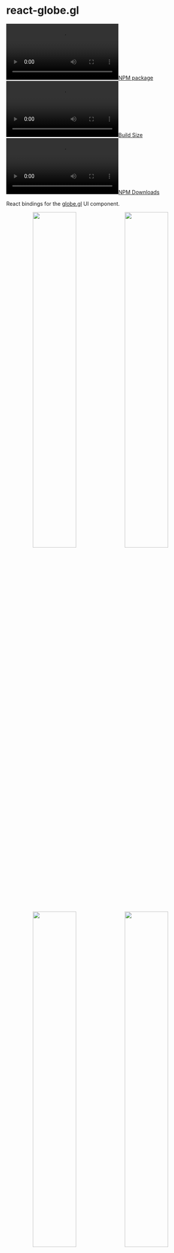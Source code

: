 react-globe.gl
==============

[![NPM package][npm-img]][npm-url]
[![Build Size][build-size-img]][build-size-url]
[![NPM Downloads][npm-downloads-img]][npm-downloads-url]

React bindings for the [globe.gl](https://github.com/vasturiano/globe.gl) UI component.

<p align="center">
   <a href="//vasturiano.github.io/react-globe.gl/example/world-population/"><img width="48%" src="https://vasturiano.github.io/react-globe.gl/example/world-population/preview.png"></a>
   <a href="//vasturiano.github.io/react-globe.gl/example/airline-routes/us-international-outbound.html"><img width="48%" src="https://vasturiano.github.io/react-globe.gl/example/airline-routes/preview.png"></a>
   <a href="//vasturiano.github.io/react-globe.gl/example/countries-population/"><img width="48%" src="https://vasturiano.github.io/react-globe.gl/example/countries-population/preview.png"></a>
   <a href="//vasturiano.github.io/react-globe.gl/example/submarine-cables/"><img width="48%" src="https://vasturiano.github.io/react-globe.gl/example/submarine-cables/preview.png"></a>
   <a href="//vasturiano.github.io/react-globe.gl/example/hexed-polygons/"><img width="48%" src="https://vasturiano.github.io/react-globe.gl/example/hexed-polygons/preview.png"></a>
   <a href="//vasturiano.github.io/react-globe.gl/example/world-cities/"><img width="48%" src="https://vasturiano.github.io/react-globe.gl/example/world-cities/preview.png"></a>
   <a href="//vasturiano.github.io/react-globe.gl/example/population-heatmap/"><img width="48%" src="https://vasturiano.github.io/react-globe.gl/example/population-heatmap/preview.png"></a>
   <a href="//vasturiano.github.io/react-globe.gl/example/clouds/"><img width="48%" src="https://vasturiano.github.io/react-globe.gl/example/clouds/preview.png"></a>
   <a href="//vasturiano.github.io/react-globe.gl/example/satellites/"><img width="48%" src="https://vasturiano.github.io/react-globe.gl/example/satellites/preview.png"></a>
   <a href="//vasturiano.github.io/react-globe.gl/example/moon-landing-sites/"><img width="48%" src="https://vasturiano.github.io/react-globe.gl/example/moon-landing-sites/preview.png"></a>
</p>

A React component to represent data visualization layers on a 3-dimensional globe in a spherical projection, using [ThreeJS](https://github.com/mrdoob/three.js/)/WebGL for 3D rendering.

#### Check out the examples:
* [Basic](https://vasturiano.github.io/react-globe.gl/example/basic/) ([source](https://github.com/vasturiano/react-globe.gl/blob/master/example/basic/index.html))
* [Arc Links](https://vasturiano.github.io/react-globe.gl/example/random-arcs/) ([source](https://github.com/vasturiano/react-globe.gl/blob/master/example/random-arcs/index.html))
* [Highlight links](https://vasturiano.github.io/react-globe.gl/example/airline-routes/highlight-links.html) ([source](https://github.com/vasturiano/react-globe.gl/blob/master/example/airline-routes/highlight-links.html))
* [Choropleth](https://vasturiano.github.io/react-globe.gl/example/choropleth-countries/) ([source](https://github.com/vasturiano/react-globe.gl/blob/master/example/choropleth-countries/index.html))
* [Elevated Polygons](https://vasturiano.github.io/react-globe.gl/example/countries-population/) ([source](https://github.com/vasturiano/react-globe.gl/blob/master/example/countries-population/index.html))
* [Hollow Globe](https://vasturiano.github.io/react-globe.gl/example/hollow-globe/) ([source](https://github.com/vasturiano/react-globe.gl/blob/master/example/hollow-globe/index.html))
* [Path Lines](https://vasturiano.github.io/react-globe.gl/example/random-paths/) ([source](https://github.com/vasturiano/react-globe.gl/blob/master/example/random-paths/index.html))
* [Heatmap](https://vasturiano.github.io/react-globe.gl/example/heatmap/) ([source](https://github.com/vasturiano/react-globe.gl/blob/master/example/heatmap/index.html))
* [Map Labels](https://vasturiano.github.io/react-globe.gl/example/world-cities/) ([source](https://github.com/vasturiano/react-globe.gl/blob/master/example/world-cities/index.html))
* [HTML Markers](https://vasturiano.github.io/react-globe.gl/example/html-markers/) ([source](https://github.com/vasturiano/react-globe.gl/blob/master/example/html-markers/index.html))
* [Hexed Country Polygons](https://vasturiano.github.io/react-globe.gl/example/hexed-polygons/) ([source](https://github.com/vasturiano/react-globe.gl/blob/master/example/hexed-polygons/index.html))
* [Tiles](https://vasturiano.github.io/react-globe.gl/example/tiles/) ([source](https://github.com/vasturiano/react-globe.gl/blob/master/example/tiles/index.html))
* [Ripple Rings](https://vasturiano.github.io/react-globe.gl/example/random-rings/) ([source](https://github.com/vasturiano/react-globe.gl/blob/master/example/random-rings/index.html))
* [Emit Arcs on Click](https://vasturiano.github.io/react-globe.gl/example/emit-arcs-on-click/) ([source](https://github.com/vasturiano/react-globe.gl/blob/master/example/emit-arcs-on-click/index.html))
* [Clouds](https://vasturiano.github.io/react-globe.gl/example/clouds/) ([source](https://github.com/vasturiano/react-globe.gl/blob/master/example/clouds/index.html))
* [Solar Terminator](https://vasturiano.github.io/react-globe.gl/example/solar-terminator/) ([source](https://github.com/vasturiano/react-globe.gl/blob/master/example/solar-terminator/index.html))
* [Custom Globe Styling](https://vasturiano.github.io/react-globe.gl/example/custom-globe-styling/) ([source](https://github.com/vasturiano/react-globe.gl/blob/master/example/custom-globe-styling/index.html))
* [Custom Layer](https://vasturiano.github.io/react-globe.gl/example/custom-layer/) ([source](https://github.com/vasturiano/react-globe.gl/blob/master/example/custom-layer/index.html))
* [World Population](https://vasturiano.github.io/react-globe.gl/example/world-population/) ([source](https://github.com/vasturiano/react-globe.gl/blob/master/example/world-population/index.html))
* [Population Heatmap](https://vasturiano.github.io/react-globe.gl/example/population-heatmap/) ([source](https://github.com/vasturiano/react-globe.gl/blob/master/example/population-heatmap/index.html))
* [Recent Earthquakes](https://vasturiano.github.io/react-globe.gl/example/earthquakes/) ([source](https://github.com/vasturiano/react-globe.gl/blob/master/example/earthquakes/index.html))
* [World Volcanoes](https://vasturiano.github.io/react-globe.gl/example/volcanoes/) ([source](https://github.com/vasturiano/react-globe.gl/blob/master/example/volcanoes/index.html))
* [Volcanoes Heatmap](https://vasturiano.github.io/react-globe.gl/example/volcanoes-heatmap/) ([source](https://github.com/vasturiano/react-globe.gl/blob/master/example/volcanoes-heatmap/index.html))
* [US outbound international airline routes](https://vasturiano.github.io/react-globe.gl/example/airline-routes/us-international-outbound.html) ([source](https://github.com/vasturiano/react-globe.gl/blob/master/example/airline-routes/us-international-outbound.html))
* [Earth Shield](https://vasturiano.github.io/react-globe.gl/example/earth-shield/) ([source](https://github.com/vasturiano/react-globe.gl/blob/master/example/earth-shield/index.html))
* [Satellites](https://vasturiano.github.io/react-globe.gl/example/satellites/index.html) ([source](https://github.com/vasturiano/react-globe.gl/blob/master/example/satellites/index.html))
* [Submarine Cables](https://vasturiano.github.io/react-globe.gl/example/submarine-cables/index.html) ([source](https://github.com/vasturiano/react-globe.gl/blob/master/example/submarine-cables/index.html))
* [Moon Landing Sites](https://vasturiano.github.io/react-globe.gl/example/moon-landing-sites/index.html) ([source](https://github.com/vasturiano/react-globe.gl/blob/master/example/moon-landing-sites/index.html))

## Quick start

```js
import Globe from 'react-globe.gl';
```

or using a *script* tag

```html
<script src="//unpkg.com/react-globe.gl"></script>
```

then

```jsx
ReactDOM.render(
  <Globe
    pointsData={myData}
  />, 
  myDOMElement
);
```

## API reference

* [Container Layout](#container-layout)
* [Globe Layer](#globe-layer)
* [Points Layer](#points-layer)
* [Arcs Layer](#arcs-layer)
* [Polygons Layer](#polygons-layer)
* [Paths Layer](#paths-layer)
* [Heatmaps Layer](#heatmaps-layer)
* [Hex Bin Layer](#hex-bin-layer)
* [Hexed Polygons Layer](#hexed-polygons-layer)
* [Tiles Layer](#tiles-layer)
* [Rings Layer](#rings-layer)
* [Labels Layer](#labels-layer)
* [HTML Elements Layer](#html-elements-layer)
* [3D Objects Layer](#3d-objects-layer)
* [Custom Layer](#custom-layer)
* [Render Control](#render-control)
* [Utility](#utility)

### Container Layout

| Prop | Type | Default | Description |
| --- | :--: | :--: | --- |
| <b>width</b> | <i>number</i> | *&lt;window width&gt;* | Canvas width. |
| <b>height</b> | <i>number</i> | *&lt;window height&gt;* | Canvas height. |
| <b>backgroundColor</b> | <i>string</i> | `#000011` | Background color. |
| <b>backgroundImageUrl</b> | <i>string</i> | *-* | URL of the image to be used as background to the globe. If no image is provided, the background color is shown instead. |
| <b>waitForGlobeReady</b> | <i>bool</i> | `true` | Whether to wait until the globe wrapping or background image has been fully loaded before rendering the globe or any of the data layers. |
| <b>animateIn</b> | <i>bool</i> | `true` | Whether to animate the globe initialization, by scaling and rotating the globe into its inital position. This prop only has an effect on component mount. |

### Globe Layer

| Prop | Type | Default | Description |
| --- | :--: | :--: | --- |
| <b>globeImageUrl</b> | <i>string</i>| *-* | URL of the image used in the material that wraps the globe. If no image is provided, the globe is represented as a black sphere. |
| <b>bumpImageUrl</b> | <i>string</i>| *-* | URL of the image used to create a [bump map](https://threejs.org/docs/#api/en/materials/MeshStandardMaterial.bumpMap) in the material, to represent the globe's terrain. |
| <b>showGlobe</b> | <i>bool</i> | `true` | Whether to show the globe surface itself. |
| <b>showGraticules</b> | <i>bool</i> | `false` | Whether to show a graticule grid demarking latitude and longitude lines at every 10 degrees. |
| <b>showAtmosphere</b> | <i>bool</i> | `true` | Whether to show a bright halo surrounding the globe, representing the atmosphere. |
| <b>atmosphereColor</b> | <i>string</i> | `lightskyblue` | The color of the atmosphere. |
| <b>atmosphereAltitude</b> | <i>string</i> | 0.15 | The max altitude of the atmosphere, in terms of globe radius units. |
| <b>globeMaterial</b> | <i>Material</i> | [MeshPhongMaterial](https://threejs.org/docs/#api/en/materials/MeshPhongMaterial) | ThreeJS material used to wrap the globe. Can be used for more advanced styling of the globe, like in [this example](https://github.com/vasturiano/react-globe.gl/blob/master/example/custom-globe-styling/index.html). |
| <b>onGlobeReady</b> | <i>func</i> | *-* | Callback function to invoke immediately after the globe has been initialized and visible on the scene. |
| <b>onGlobeClick</b> | <i>func</i> | *-* | Callback function for (left-button) clicks on the globe. The clicked globe coordinates and the event object are included as arguments: `onGlobeClick({ lat, lng }, event)`. |
| <b>onGlobeRightClick</b> | <i>func</i> | *-* | Callback function for right-clicks on the globe. The clicked globe coordinates and the event object are included as arguments: `onGlobeRightClick({ lat, lng }, event)`. |

### Points Layer

<p align="center">
   <a href="//vasturiano.github.io/react-globe.gl/example/basic/"><img width="70%" src="https://vasturiano.github.io/react-globe.gl/example/basic/preview.png"></a>
</p>

| Prop | Type | Default | Description |
| --- | :--: | :--: | --- |
| <b>pointsData</b> | <i>array</i> | `[]` | List of points to represent in the points map layer. Each point is displayed as a cylindrical 3D object rising perpendicularly from the surface of the globe. |
| <b>pointLabel</b> | <i>string</i> or <i>func</i> | `name` | Point object accessor function or attribute for label (shown as tooltip). Supports plain text or HTML content. |
| <b>pointLat</b> | <i>number</i>, <i>string</i> or <i>func</i> | `lat` | Point object accessor function, attribute or a numeric constant for the cylinder's center latitude coordinate. |
| <b>pointLng</b> | <i>number</i>, <i>string</i> or <i>func</i> | `lng` | Point object accessor function, attribute or a numeric constant for the cylinder's center longitude coordinate. |
| <b>pointColor</b> | <i>string</i> or <i>func</i> | `() => '#ffffaa'` | Point object accessor function or attribute for the cylinder color. |
| <b>pointAltitude</b> | <i>number</i>, <i>string</i> or <i>func</i> | 0.1 | Point object accessor function, attribute or a numeric constant for the cylinder's altitude in terms of globe radius units (`0` = 0 altitude (flat circle), `1` = globe radius). |
| <b>pointRadius</b> | <i>number</i>, <i>string</i> or <i>func</i> | 0.25 | Point object accessor function, attribute or a numeric constant for the cylinder's radius, in angular degrees. |
| <b>pointResolution</b> | <i>number</i> | 12 | Radial geometric resolution of each cylinder, expressed in how many slice segments to divide the circumference. Higher values yield smoother cylinders. |
| <b>pointsMerge</b> | <i>bool</i> | `false` | Whether to merge all the point meshes into a single ThreeJS object, for improved rendering performance. Visually both options are equivalent, setting this option only affects the internal organization of the ThreeJS objects. |
| <b>pointsTransitionDuration</b> | <i>number</i> | 1000 | Duration (ms) of the transition to animate point changes involving geometry modifications. A value of `0` will move the objects immediately to their final position. New objects are animated by scaling them from the ground up. Only works if `pointsMerge` is disabled. |
| <b>onPointClick</b> | <i>func</i>| *-* | Callback function for point (left-button) clicks. The point object, the event object and the clicked coordinates are included as arguments: `onPointClick(point, event, { lat, lng, altitude })`. Only works if `pointsMerge` is disabled. |
| <b>onPointRightClick</b> | <i>func</i>| *-* | Callback function for point right-clicks. The point object, the event object and the clicked coordinates are included as arguments: `onPointRightClick(point, event, { lat, lng, altitude })`. Only works if `pointsMerge` is disabled. |
| <b>onPointHover</b> | <i>func</i>| *-* | Callback function for point mouse over events. The point object (or `null` if there's no point under the mouse line of sight) is included as the first argument, and the previous point object (or `null`) as second argument: `onPointHover(point, prevPoint)`. Only works if `pointsMerge` is disabled. |

### Arcs Layer

<p align="center">
   <a href="//vasturiano.github.io/react-globe.gl/example/random-arcs/"><img width="70%" src="https://vasturiano.github.io/react-globe.gl/example/random-arcs/preview.png"></a>
</p>

| Prop | Type | Default | Description |
| --- | :--: | :--: | --- |
| <b>arcsData</b> | <i>array</i> | `[]` | List of links to represent in the arcs map layer. Each link is displayed as an arc line that rises from the surface of the globe, connecting the start and end coordinates. |
| <b>arcLabel</b> | <i>string</i> or <i>func</i> | `name` | Arc object accessor function or attribute for label (shown as tooltip). Supports plain text or HTML content. |
| <b>arcStartLat</b> | <i>number</i>, <i>string</i> or <i>func</i> | `startLat` | Arc object accessor function, attribute or a numeric constant for the line's start latitude coordinate. |
| <b>arcStartLng</b> | <i>number</i>, <i>string</i> or <i>func</i> | `startLng` | Arc object accessor function, attribute or a numeric constant for the line's start longitude coordinate. |
| <b>arcEndLat</b> | <i>number</i>, <i>string</i> or <i>func</i> | `endLat` | Arc object accessor function, attribute or a numeric constant for the line's end latitude coordinate. |
| <b>arcEndLng</b> | <i>number</i>, <i>string</i> or <i>func</i> | `endLng` | Arc object accessor function, attribute or a numeric constant for the line's end longitude coordinate. |
| <b>arcColor</b> | <i>string</i>, <i>[string, ...]</i> or <i>func</i> | `() => '#ffffaa'` | Arc object accessor function or attribute for the line's color. Also supports color gradients by passing an array of colors, or a color interpolator function. |
| <b>arcAltitude</b> | <i>number</i>, <i>string</i> or <i>func</i>| `null` |Arc object accessor function, attribute or a numeric constant for the arc's maximum altitude (ocurring at the half-way distance between the two points) in terms of globe radius units (`0` = 0 altitude (ground line), `1` = globe radius). If a value of `null` or `undefined` is used, the altitude is automatically set proportionally to the distance between the two points, according to the scale set in `arcAltitudeAutoScale`. |
| <b>arcAltitudeAutoScale</b> | <i>number</i>, <i>string</i> or <i>func</i> | 0.5 | Arc object accessor function, attribute or a numeric constant for the scale of the arc's automatic altitude, in terms of units of the great-arc distance between the two points. A value of `1` indicates the arc should be as high as its length on the ground. Only applicable if `arcAltitude` is not set. |
| <b>arcStroke</b> | <i>number</i>, <i>string</i> or <i>func</i>| `null` | Arc object accessor function, attribute or a numeric constant for the line's diameter, in angular degrees. A value of `null` or `undefined` will render a [ThreeJS Line](https://threejs.org/docs/#api/objects/Line) whose width is constant (`1px`) regardless of the camera distance. Otherwise, a [TubeGeometry](https://threejs.org/docs/#api/en/geometries/TubeGeometry) is used. |
| <b>arcCurveResolution</b> | <i>number</i> | 64 | Arc's curve resolution, expressed in how many straight line segments to divide the curve by. Higher values yield smoother curves. |
| <b>arcCircularResolution</b> | <i>number</i> | 6 | Radial geometric resolution of each line, expressed in how many slice segments to divide the tube's circumference. Only applicable when using Tube geometries (defined `arcStroke`). |
| <b>arcDashLength</b> | <i>number</i>, <i>string</i> or <i>func</i> | 1 | Arc object accessor function, attribute or a numeric constant for the length of the dashed segments in the arc, in terms of relative length of the whole line (`1` = full line length). |
| <b>arcDashGap</b> | <i>number</i>, <i>string</i> or <i>func</i> | 0 | Arc object accessor function, attribute or a numeric constant for the length of the gap between dash segments, in terms of relative line length. |
| <b>arcDashInitialGap</b> | <i>number</i>, <i>string</i> or <i>func</i> | 0 | Arc object accessor function, attribute or a numeric constant for the length of the initial gap before the first dash segment, in terms of relative line length. |
| <b>arcDashAnimateTime</b> | <i>number</i>, <i>string</i> or <i>func</i> | 0 | Arc object accessor function, attribute or a numeric constant for the time duration (in `ms`) to animate the motion of dash positions from the start to the end point for a full line length. A value of `0` disables the animation. |
| <b>arcsTransitionDuration</b> | <i>number</i> | 1000 | Duration (ms) of the transition to animate arc changes involving geometry modifications. A value of `0` will move the arcs immediately to their final position. New arcs are animated by rising them from the ground up. |
| <b>onArcClick</b> | <i>func</i>| *-* | Callback function for arc (left-button) clicks. The arc object, the event object and the clicked coordinates are included as arguments: `onArcClick(arc, event, { lat, lng, altitude })`. |
| <b>onArcRightClick</b> | <i>func</i>| *-* | Callback function for arc right-clicks. The arc object, the event object and the clicked coordinates are included as arguments: `onArcRightClick(arc, event, { lat, lng, altitude })`. |
| <b>onArcHover</b> | <i>func</i>| *-* | Callback function for arc mouse over events. The arc object (or `null` if there's no arc under the mouse line of sight) is included as the first argument, and the previous arc object (or `null`) as second argument: `onArcHover(arc, prevArc)`. |

### Polygons Layer

<p align="center">
   <a href="//vasturiano.github.io/react-globe.gl/example/choropleth-countries/"><img width="70%" src="https://vasturiano.github.io/react-globe.gl/example/choropleth-countries/preview.png"></a>
</p>

| Prop | Type | Default | Description |
| --- | :--: | :--: | --- |
| <b>polygonsData</b> | <i>array</i> | `[]` | List of polygon shapes to represent in the polygons map layer. Each polygon is displayed as a shaped cone that extrudes from the surface of the globe. |
| <b>polygonLabel</b> | <i>string</i> or <i>func</i> | `name` | Polygon object accessor function or attribute for label (shown as tooltip). Supports plain text or HTML content. |
| <b>polygonGeoJsonGeometry</b> | <i>string</i> or <i>func</i> | `geometry` | Polygon object accessor function or attribute for the GeoJson geometry specification of the polygon's shape. The returned value should have a minimum of two fields: `type` and `coordinates`. Only GeoJson geometries of type `Polygon` or `MultiPolygon` are supported, other types will be skipped. |
| <b>polygonCapColor</b> | <i>string</i> or <i>func</i> | `() => '#ffffaa'` | Polygon object accessor function or attribute for the color of the top surface. |
| <b>polygonCapMaterial</b> | <i>Material</i>, <i>string</i> or <i>func</i> | *-* | Polygon object accessor function, attribute or material object for the [ThreeJS material](https://threejs.org/docs/#api/en/materials/Material) to use in the top surface. This prop takes precedence over `polygonCapColor`, which will be ignored if both are defined. |
| <b>polygonSideColor</b> | <i>string</i> or <i>func</i> | `() => '#ffffaa'` | Polygon object accessor function or attribute for the color of the cone sides. |
| <b>polygonSideMaterial</b> | <i>Material</i>, <i>string</i> or <i>func</i> | *-* | Polygon object accessor function, attribute or material object for the [ThreeJS material](https://threejs.org/docs/#api/en/materials/Material) to use in the cone sides. This prop takes precedence over `polygonSideColor`, which will be ignored if both are defined. |
| <b>polygonStrokeColor</b> | <i>string</i> or <i>func</i> | *-* | Polygon object accessor function or attribute for the color to stroke the polygon perimeter. A falsy value will disable the stroking. |
| <b>polygonAltitude</b> | <i>number</i>, <i>string</i> or <i>func</i> | 0.01 | Polygon object accessor function, attribute or a numeric constant for the polygon cone's altitude in terms of globe radius units (`0` = 0 altitude (flat polygon), `1` = globe radius). |
| <b>polygonCapCurvatureResolution</b> | <i>number</i>, <i>string</i> or <i>func</i> | 5 | Polygon object accessor function, attribute or a numeric constant for the resolution (in angular degrees) of the cap surface curvature. The finer the resolution, the more the polygon is fragmented into smaller faces to approximate the spheric surface, at the cost of performance. |
| <b>polygonsTransitionDuration</b> | <i>number</i> | 1000 | Duration (ms) of the transition to animate polygon altitude changes. A value of `0` will size the cone immediately to their final altitude. New polygons are animated by rising them from the ground up. |
| <b>onPolygonClick</b> | <i>func</i> | *-* | Callback function for polygon (left-button) clicks. The polygon object, the event object and the clicked coordinates are included as arguments: `onPolygonClick(polygon, event, { lat, lng, altitude })`. |
| <b>onPolygonRightClick</b> | <i>func</i> | *-* | Callback function for polygon right-clicks. The polygon object, the event object and the clicked coordinates are included as arguments: `onPolygonRightClick(polygon, event, { lat, lng, altitude })`. |
| <b>onPolygonHover</b> | <i>func</i> | *-* | Callback function for polygon mouse over events. The polygon object (or `null` if there's no polygon under the mouse line of sight) is included as the first argument, and the previous polygon object (or `null`) as second argument: `onPolygonHover(polygon, prevPolygon)`. |

### Paths Layer

<p align="center">
   <a href="//vasturiano.github.io/react-globe.gl/example/random-paths/"><img width="70%" src="https://vasturiano.github.io/react-globe.gl/example/random-paths/preview.png"></a>
</p>

| Prop | Type | Default | Description |
| --- | :--: | :--: | --- |
| <b>pathsData</b> | <i>array</i> | `[]` | List of lines to represent in the paths map layer. Each path is displayed as a line that connects all the coordinate pairs in the path array. |
| <b>pathLabel</b> | <i>string</i> or <i>func</i> | `name` | Path object accessor function or attribute for label (shown as tooltip). Supports plain text or HTML content. |
| <b>pathPoints</b> | <i>array</i>, <i>string</i> or <i>func</i> | `pnts => pnts` | Path object accessor function, attribute or an array for the set of points that define the path line. By default, each path point is assumed to be a 2-position array (`[<lat>, <lon>]`). This default behavior can be modified using the `pathPointLat` and `pathPointLng` methods. |
| <b>pathPointLat</b> | <i>number</i>, <i>string</i> or <i>func</i> | `arr => arr[0]` | Path point object accessor function, attribute or a numeric constant for the latitude coordinate. |
| <b>pathPointLng</b> | <i>number</i>, <i>string</i> or <i>func</i> | `arr => arr[1]` | Path point object accessor function, attribute or a numeric constant for the longitude coordinate. |
| <b>pathPointAlt</b> | <i>number</i>, <i>string</i> or <i>func</i> | 0.001 | Path point object accessor function, attribute or a numeric constant for the point altitude, in terms of globe radius units (`0` = 0 altitude (ground), `1` = globe radius). |
| <b>pathResolution</b> | <i>number</i> | 2 | The path's angular resolution, in lat/lng degrees. If the ground distance (excluding altitude) between two adjacent path points is larger than this value, the line segment will be interpolated in order to approximate the curvature of the sphere surface. Lower values yield more perfectly curved lines, at the cost of performance. |
| <b>pathColor</b> | <i>string</i>, <i>[string, ...]</i> or <i>func</i> | `() => '#ffffaa'` | Path object accessor function or attribute for the line's color. Also supports color gradients by passing an array of colors, or a color interpolator function. Transparent colors are not supported in Fat Lines with set width. |
| <b>pathStroke</b> | <i>number</i>, <i>string</i> or <i>func</i> | `null` | Path object accessor function, attribute or a numeric constant for the line's diameter, in angular degrees. A value of `null` or `undefined` will render a [ThreeJS Line](https://threejs.org/docs/#api/objects/Line) whose width is constant (`1px`) regardless of the camera distance. Otherwise, a [FatLine](https://github.com/vasturiano/three-fatline) is used. |
| <b>pathDashLength</b> | <i>number</i>, <i>string</i> or <i>func</i> | 1 | Path object accessor function, attribute or a numeric constant for the length of the dashed segments in the path line, in terms of relative length of the whole line (`1` = full line length). |
| <b>pathDashGap</b> | <i>number</i>, <i>string</i> or <i>func</i> | 0 | Path object accessor function, attribute or a numeric constant for the length of the gap between dash segments, in terms of relative line length. |
| <b>pathDashInitialGap</b> | <i>number</i>, <i>string</i> or <i>func</i> | 0 | Path object accessor function, attribute or a numeric constant for the length of the initial gap before the first dash segment, in terms of relative line length. |
| <b>pathDashAnimateTime</b> | <i>number</i>, <i>string</i> or <i>func</i> | 0 | Path object accessor function, attribute or a numeric constant for the time duration (in `ms`) to animate the motion of dash positions from the start to the end point for a full line length. A value of `0` disables the animation. |
| <b>pathTransitionDuration</b> | <i>number</i> | 1000 | Duration (ms) of the transition to animate path changes. A value of `0` will move the paths immediately to their final position. New paths are animated from start to end. |
| <b>onPathClick</b> | <i>func</i> | *-* | Callback function for path (left-button) clicks. The path object, the event object and the clicked coordinates are included as arguments: `onPathClick(path, event, { lat, lng, altitude })`. |
| <b>onPathRightClick</b> | <i>func</i> | *-* | Callback function for path right-clicks. The path object, the event object and the clicked coordinates are included as arguments: `onPathRightClick(path, event, { lat, lng, altitude })`. |
| <b>onPathHover</b> | <i>func</i> | *-* | Callback function for path mouse over events. The path object (or `null` if there's no path under the mouse line of sight) is included as the first argument, and the previous path object (or `null`) as second argument: `onPathHover(path, prevPath)`. |

### Heatmaps Layer

<p align="center">
   <a href="//vasturiano.github.io/react-globe.gl/example/heatmap/"><img width="70%" src="https://vasturiano.github.io/react-globe.gl/example/heatmap/preview.png"></a>
</p>

| Prop | Type | Default | Description |
| --- | :--: | :--: | --- |
| <b>heatmapsData</b> | <i>array</i> | `[]` | List of heatmap datasets to represent in the heatmaps map layer. Each set of points is represented as an individual global heatmap with varying color and/or altitude, according to the point density. It uses a [Gaussian KDE](https://en.wikipedia.org/wiki/Kernel_density_estimation) to perform the density estimation, based on the great-arc distance between points. |
| <b>heatmapPoints</b> | <i>array</i>, <i>string</i> or <i>func</i> | `pnts => pnts` | Heatmap object accessor function, attribute or an array for the set of points that define the heatmap. By default, each point is assumed to be a 2-position array (`[<lat>, <lon>]`). This default behavior can be modified using the `heatmapPointLat` and `heatmapPointLng` methods. |
| <b>heatmapPointLat</b> | <i>number</i>, <i>string</i> or <i>func</i> | `arr => arr[0]` | Heatmap point object accessor function, attribute or a numeric constant for the latitude coordinate. |
| <b>heatmapPointLng</b> | <i>number</i>, <i>string</i> or <i>func</i> | `arr => arr[1]` | Heatmap point object accessor function, attribute or a numeric constant for the longitude coordinate. |
| <b>heatmapPointWeight</b> | <i>number</i>, <i>string</i> or <i>func</i> | 1 | Heatmap point object accessor function, attribute or a numeric constant for the weight of the point. The weight of a point determines its influence on the density of the surrounding area. |
| <b>heatmapBandwidth</b> | <i>number</i>, <i>string</i> or <i>func</i> | 4 | Heatmap object accessor function, attribute or a numeric constant for the heatmap bandwidth, in angular degrees. The bandwidth is an internal parameter of the [Gaussian kernel function](https://en.wikipedia.org/wiki/Gaussian_function) and defines how localized is the influence of a point on distant locations. A narrow bandwidth leads to a more spiky representation, while a broad one has smoother curves. |
| <b>heatmapColorFn</b> | <i>string</i> or <i>func</i> | [Turbo colormap](https://blog.research.google/2019/08/turbo-improved-rainbow-colormap-for.html) interpolator with fading opacity | Heatmap object accessor function or attribute for the color interpolator function to represent density in the heatmap. This function should receive a number between `0` and `1` (or potentially higher if saturation > 1), and return a color string. |
| <b>heatmapColorSaturation</b> | <i>number</i>, <i>string</i> or <i>func</i> | 1.5 | Heatmap object accessor function, attribute or a numeric constant for the color scale saturation. The saturation is a multiplier of the normalized density value (`[0,1]`) before passing it to the color interpolation function. It can be used to dampen outlier peaks in density and bring the data floor into view. |
| <b>heatmapBaseAltitude</b> | <i>number</i>, <i>string</i> or <i>func</i> | 0.01 | Heatmap polygon object accessor function, attribute or a numeric constant for the heatmap base floor altitude in terms of globe radius units (`0` = 0 altitude, `1` = globe radius). |
| <b>heatmapTopAltitude</b> | <i>number</i>, <i>string</i> or <i>func</i> | - | Heatmap polygon object accessor function, attribute or a numeric constant for the heatmap top peak altitude in terms of globe radius units (`0` = 0 altitude, `1` = globe radius). An equal value to the base altitude will yield a surface flat heatmap. If a top altitude is set, the variations in density will be used to define the altitude curves between base and top. |
| <b>heatmapsTransitionDuration</b> | <i>number</i> | 0 | Duration (ms) of the transition to animate heatmap changes. A value of `0` will set the heatmap colors/altitudes immediately in their final position. New heatmaps are animated by rising them from the ground up and gently fading in through the color scale. |
| <b>onHeatmapClick</b> | <i>func</i> | - | Callback function for heatmap (left-button) clicks. The heatmap object, the event object and the clicked coordinates are included as arguments: `onHeatmapClick(heatmap, event, { lat, lng, altitude })`. |
| <b>onHeatmapRightClick</b> | <i>func</i> | - | Callback function for heatmap right-clicks. The heatmap object, the event object and the clicked coordinates are included as arguments: `onHeatmapRightClick(heatmap, event, { lat, lng, altitude })`. |
| <b>onHeatmapHover</b> | <i>func</i> | - | Callback function for heatmap mouse over events. The heatmap object (or `null` if there's no heatmap under the mouse line of sight) is included as the first argument, and the previous heatmap object (or `null`) as second argument: `onHeatmapHover(heatmap, prevHeatmap)`. |

### Hex Bin Layer

<p align="center">
   <a href="//vasturiano.github.io/react-globe.gl/example/earthquakes/"><img width="70%" src="https://vasturiano.github.io/react-globe.gl/example/earthquakes/preview.png"></a>
</p>

| Prop | Type | Default | Description |
| --- | :--: | :--: | --- |
| <b>hexBinPointsData</b> | <i>array</i> | `[]` | List of points to aggregate using the hex bin map layer. Each point is added to an hexagonal prism 3D object that represents all the points within a tesselated portion of the space. |
| <b>hexLabel</b> | <i>string</i> or <i>func</i>| *-* |Hex object accessor function or attribute for label (shown as tooltip). An hex object includes all points binned, and has the syntax: `{ points, sumWeight, center: { lat, lng } }`. Supports plain text or HTML content. |
| <b>hexBinPointLat</b> | <i>number</i>, <i>string</i> or <i>func</i> | `lat` | Point object accessor function, attribute or a numeric constant for the latitude coordinate. |
| <b>hexBinPointLng</b> | <i>number</i>, <i>string</i> or <i>func</i> | `lng` | Point object accessor function, attribute or a numeric constant for the longitude coordinate. |
| <b>hexBinPointWeight</b> | <i>number</i>, <i>string</i> or <i>func</i> | 1 | Point object accessor function, attribute or a numeric constant for the weight of the point. Weights for points in the same bin are summed and determine the hexagon default altitude. |
| <b>hexBinResolution</b> | <i>number</i> | 4 | The geographic binning resolution as defined by [H3](https://uber.github.io/h3/#/documentation/core-library/resolution-table). Determines the area of the hexagons that tesselate the globe's surface. Accepts values between `0` and `15`. Level 0 partitions the earth in 122 (mostly) hexagonal cells. Each subsequent level sub-divides the previous in roughly 7 hexagons. |
| <b>hexMargin</b> | <i>number</i> or <i>func</i> | 0.2 | The radial margin of each hexagon. Margins above `0` will create gaps between adjacent hexagons and serve only a visual purpose, as the data points within the margin still contribute to the hexagon's data. The margin is specified in terms of fraction of the hexagon's surface diameter. Values below `0` or above `1` are disadvised. This property also supports using an accessor method based on the hexagon's aggregated data, following the syntax: `hexMargin(({ points, sumWeight, center: { lat, lng }}) => ...)`. This method should return a numeric constant. |
| <b>hexAltitude</b> | <i>number</i> or <i>func</i> | `({ sumWeight }) => sumWeight * 0.01` | The altitude of each hexagon, in terms of globe radius units (`0` = 0 altitude (flat hexagon), `1` = globe radius). This property also supports using an accessor method based on the hexagon's aggregated data, following the syntax: `hexAltitude(({ points, sumWeight, center: { lat, lng }}) => ...)`. This method should return a numeric constant. |
| <b>hexTopCurvatureResolution</b> | <i>number</i> | 5 | The resolution (in angular degrees) of the top surface curvature. The finer the resolution, the more the top area is fragmented into smaller faces to approximate the spheric surface, at the cost of performance. |
| <b>hexTopColor</b> | <i>func</i> | `() => '#ffffaa'` | Accessor method for each hexagon's top color. The method should follow the signature: `hexTopColor(({ points, sumWeight, center: { lat, lng }}) => ...)` and return a color string. |
| <b>hexSideColor</b> | <i>func</i> | `() => '#ffffaa'` | Accessor method for each hexagon's side color. The method should follow the signature: `hexSideColor(({ points, sumWeight, center: { lat, lng }}) => ...)` and return a color string. |
| <b>hexBinMerge</b> | <i>bool</i> | `false` | Whether to merge all the hexagon meshes into a single ThreeJS object, for improved rendering performance. Visually both options are equivalent, setting this option only affects the internal organization of the ThreeJS objects. |
| <b>hexTransitionDuration</b> | <i>number</i> | 1000 | Duration (ms) of the transition to animate hexagon changes related to geometry modifications (altitude, radius). A value of `0` will move the hexagons immediately to their final position. New hexagons are animated by scaling them from the ground up. Only works if `hexBinMerge` is disabled. |
| <b>onHexClick</b> | <i>func</i>| *-* | Callback function for hexagon (left-button) clicks. The hex object including all points binned, the event object and the clicked coordinates are included as arguments: `onHexClick({ points, sumWeight, center: { lat, lng } }, event, { lat, lng, altitude })`. Only works if `hexBinMerge` is disabled. |
| <b>onHexRightClick</b> | <i>func</i>| *-* | Callback function for hexagon right-clicks. The hex object including all points binned, the event object and the clicked coordinates are included as arguments: `onHexRightClick({ points, sumWeight, center: { lat, lng } }, event, { lat, lng, altitude })`. Only works if `hexBinMerge` is disabled. |
| <b>onHexHover</b> | <i>func</i>| *-* | Callback function for hexagon mouse over events. The hex object (or `null` if there's no hex under the mouse line of sight) is included as the first argument, and the previous hex object (or `null`) as second argument: `onHexHover(hex, prevHex)`. Each hex object includes all points binned, and has the syntax: `{ points, sumWeight, center: { lat, lng } }`. Only works if `hexBinMerge` is disabled. |

### Hexed Polygons Layer

<p align="center">
   <a href="//vasturiano.github.io/react-globe.gl/example/hexed-polygons/"><img width="70%" src="https://vasturiano.github.io/react-globe.gl/example/hexed-polygons/preview.png"></a>
</p>

| Prop | Type | Default | Description |
| --- | :--: | :--: | --- |
| <b>hexPolygonsData</b> | <i>array</i> | `[]` | List of polygon shapes to represent in the hexed polygons map layer. Each polygon is displayed as a tesselated group of hexagons that approximate the polygons shape according to the resolution specified in `hexPolygonResolution`. |
| <b>hexPolygonLabel</b> | <i>string</i> or <i>func</i> | `name` | Hexed polygon object accessor function or attribute for label (shown as tooltip). Supports plain text or HTML content. |
| <b>hexPolygonGeoJsonGeometry</b> | <i>string</i> or <i>func</i> | `geometry` | Hexed polygon object accessor function or attribute for the GeoJson geometry specification of the polygon's shape. The returned value should have a minimum of two fields: `type` and `coordinates`. Only GeoJson geometries of type `Polygon` or `MultiPolygon` are supported, other types will be skipped. |
| <b>hexPolygonColor</b> | <i>string</i> or <i>func</i> | `() => '#ffffaa'` | Hexed polygon object accessor function or attribute for the color of each hexagon in the polygon. |
| <b>hexPolygonAltitude</b> | <i>number</i>, <i>string</i> or <i>func</i> | 0.001 | Hexed polygon object accessor function, attribute or a numeric constant for the polygon's hexagons altitude in terms of globe radius units (`0` = 0 altitude, `1` = globe radius). |
| <b>hexPolygonResolution</b> | <i>number</i>, <i>string</i> or <i>func</i> | 3 | Hexed polygon object accessor function, attribute or a numeric constant for the geographic binning resolution as defined by [H3](https://uber.github.io/h3/#/documentation/core-library/resolution-table). Determines the area of the hexagons that tesselate the globe's surface. Accepts values between `0` and `15`. Level 0 partitions the earth in 122 (mostly) hexagonal cells. Each subsequent level sub-divides the previous in roughly 7 hexagons. |
| <b>hexPolygonMargin</b> | <i>number</i>, <i>string</i> or <i>func</i> | 0.2 | Hexed polygon object accessor function, attribute or a numeric constant for the radial margin of each hexagon. Margins above `0` will create gaps between adjacent hexagons within a polygon. The margin is specified in terms of fraction of the hexagon's surface diameter. Values below `0` or above `1` are disadvised. |
| <b>hexPolygonCurvatureResolution</b> | <i>number</i>, <i>string</i> or <i>func</i> | 5 | Hexed polygon object accessor function, attribute or a numeric constant for the resolution (in angular degrees) of each hexed polygon surface curvature. The finer the resolution, the more the polygon hexes are fragmented into smaller faces to approximate the spheric surface, at the cost of performance. |
| <b>hexPolygonsTransitionDuration</b> | <i>number</i> | 0 | Duration (ms) of the transition to animate hexed polygons altitude and margin changes. A value of `0` will move the hexagons immediately to their final state. New hexed polygons are animated by sizing each hexagon from `0` radius. |
| <b>onHexPolygonClick</b> | <i>func</i> | *-* | Callback function for hexed polygon (left-button) clicks. The polygon object, the event object and the clicked coordinates are included as arguments: `onHexPolygonClick(polygon, event, { lat, lng, altitude })`. |
| <b>onHexPolygonRightClick</b> | <i>func</i> | *-* | Callback function for hexed polygon right-clicks. The polygon object, the event object and the clicked coordinates are included as arguments: `onHexPolygonRightClick(polygon, event, { lat, lng, altitude })`. |
| <b>onHexPolygonHover</b> | <i>func</i> | *-* | Callback function for hexed polygon mouse over events. The polygon object (or `null` if there's no polygon under the mouse line of sight) is included as the first argument, and the previous polygon object (or `null`) as second argument: `onHexPolygonHover(polygon, prevPolygon)`. |

### Tiles Layer

<p align="center">
   <a href="//vasturiano.github.io/react-globe.gl/example/tiles/"><img width="70%" src="https://vasturiano.github.io/react-globe.gl/example/tiles/preview.png"></a>
</p>

| Prop | Type | Default | Description |
| --- | :--: | :--: | --- |
| <b>tilesData</b> | <i>array</i> | `[]` | List of tiles to represent in the tiles map layer. Each tile is displayed as a spherical surface segment. The segments can be placed side-by-side for a tiled surface and each can be styled separately. |
| <b>tileLabel</b> | <i>string</i> or <i>func</i> | `name` | Tile object accessor function or attribute for label (shown as tooltip). Supports plain text or HTML content. |
| <b>tileLat</b> | <i>number</i>, <i>string</i> or <i>func</i> | `lat` | Tile object accessor function, attribute or a numeric constant for the segment's centroid latitude coordinate. |
| <b>tileLng</b> | <i>number</i>, <i>string</i> or <i>func</i> | `lng` | Tile object accessor function, attribute or a numeric constant for the segment's centroid longitude coordinate. |
| <b>tileAltitude</b> | <i>number</i>, <i>string</i> or <i>func</i> | 0.01 | Tile object accessor function, attribute or a numeric constant for the segment's altitude in terms of globe radius units. |
| <b>tileWidth</b> | <i>number</i>, <i>string</i> or <i>func</i> | 1 | Tile object accessor function, attribute or a numeric constant for the segment's longitudinal width, in angular degrees. |
| <b>tileHeight</b> | <i>number</i>, <i>string</i> or <i>func</i> | 1 | Tile object accessor function, attribute or a numeric constant for the segment's latitudinal height, in angular degrees. |
| <b>tileUseGlobeProjection</b> | <i>bool</i>, <i>string</i> or <i>func</i> | `true` | Tile object accessor function, attribute or a boolean constant for whether to use the globe's projection to shape the segment to its relative tiled position (`true`), or break free from this projection and shape the segment as if it would be laying directly on the equatorial perimeter (`false`). |
| <b>tileMaterial</b> | <i>Material</i>, <i>string</i> or <i>func</i> | `() => new MeshLambertMaterial({ color: '#ffbb88' })` | Tile object accessor function, attribute or material object for the [ThreeJS material](https://threejs.org/docs/#api/en/materials/Material) used to style the segment's surface. |
| <b>tileCurvatureResolution</b> | <i>number</i>, <i>string</i> or <i>func</i> | 5 | Tile object accessor function, attribute or a numeric constant for the resolution (in angular degrees) of the surface curvature. The finer the resolution, the more the tile geometry is fragmented into smaller faces to approximate the spheric surface, at the cost of performance. |
| <b>tilesTransitionDuration</b> | <i>number</i> | 1000 | Duration (ms) of the transition to animate tile changes involving geometry modifications. A value of `0` will move the tiles immediately to their final position. New tiles are animated by scaling them from the centroid outwards. |
| <b>onTileClick</b> | <i>func</i> | *-* | Callback function for tile (left-button) clicks. The tile object, the event object and the clicked coordinates are included as arguments: `onTileClick(tile, event, { lat, lng, altitude })`. |
| <b>onTileRightClick</b> | <i>func</i> | *-* | Callback function for tile right-clicks. The tile object, the event object and the clicked coordinates are included as arguments: `onTileRightClick(tile, event, { lat, lng, altitude })`. |
| <b>onTileHover</b> | <i>func</i> | *-* | Callback function for tile mouse over events. The tile object (or `null` if there's no tile under the mouse line of sight) is included as the first argument, and the previous tile object (or `null`) as second argument: `onTileHover(tile, prevTile)`. |

### Rings Layer

<p align="center">
   <a href="//vasturiano.github.io/react-globe.gl/example/random-rings/"><img width="70%" src="https://vasturiano.github.io/react-globe.gl/example/random-rings/preview.png"></a>
</p>

| Prop | Type | Default | Description |
| --- | :--: | :--: | --- |
| <b>ringsData</b> | <i>array</i> | `[]` | List of self-propagating ripple rings to represent in the rings map layer. Each data point is displayed as an animated set of concentric circles that propagate outwards from (or inwards to) a central point through the spherical surface. |
| <b>ringLat</b> | <i>number</i>, <i>string</i> or <i>func</i> | `lat` | Ring object accessor function, attribute or a numeric constant for each circle's center latitude coordinate. |
| <b>ringLng</b> | <i>number</i>, <i>string</i> or <i>func</i> | `lng` | Ring object accessor function, attribute or a numeric constant for each circle's center longitude coordinate. |
| <b>ringAltitude</b> | <i>number</i>, <i>string</i> or <i>func</i> | 0.0015 | Ring object accessor function, attribute or a numeric constant for the circle's altitude in terms of globe radius units. |
| <b>ringColor</b> | <i>string</i>, <i>[string, ...]</i> or <i>func</i> | `() => '#ffffaa'` | Ring object accessor function or attribute for the stroke color of each ring. Also supports radial color gradients by passing an array of colors, or a color interpolator function. |
| <b>ringResolution</b> | <i>number</i> | 64 | Geometric resolution of each circle, expressed in how many slice segments to divide the circumference. Higher values yield smoother circles. |
| <b>ringMaxRadius</b> | <i>number</i>, <i>string</i> or <i>func</i> | 2 | Ring object accessor function, attribute or a numeric constant for the maximum outer radius of the circles, at which the rings stop propagating and are removed. Defined in angular degrees. |
| <b>ringPropagationSpeed</b> | <i>number</i>, <i>string</i> or <i>func</i> | 1 | Ring object accessor function, attribute or a numeric constant for the propagation velocity of the rings, defined in degrees/second. Setting a negative value will invert the direction and cause the rings to propagate inwards from the `maxRadius`. |
| <b>ringRepeatPeriod</b> | <i>number</i>, <i>string</i> or <i>func</i> | 700 | Ring object accessor function, attribute or a numeric constant for the interval of time (in ms) to wait between consecutive auto-generated concentric circles. A value less or equal than `0` will disable the repetition and emit a single ring. |

### Labels Layer

<p align="center">
   <a href="//vasturiano.github.io/react-globe.gl/example/world-cities/"><img width="70%" src="https://vasturiano.github.io/react-globe.gl/example/world-cities/preview.png"></a>
</p>

| Prop | Type | Default | Description |
| --- | :--: | :--: | --- |
| <b>labelsData</b> | <i>array</i> | `[]` | List of label objects to represent in the labels map layer. |
| <b>labelLabel</b> | <i>string</i> or <i>func</i>| *-* |Label object accessor function or attribute for its own tooltip label. Supports plain text or HTML content. |
| <b>labelLat</b> | <i>number</i>, <i>string</i> or <i>func</i> | `lat` | Label object accessor function, attribute or a numeric constant for the latitude coordinate. |
| <b>labelLng</b> | <i>number</i>, <i>string</i> or <i>func</i> | `lng` | Label object accessor function, attribute or a numeric constant for the longitude coordinate. |
| <b>labelText</b> | <i>string</i> or <i>func</i> | `text` | Label object accessor function or attribute for the label text. |
| <b>labelColor</b> | <i>string</i> or <i>func</i> | `() => 'lightgrey'` | Label object accessor function or attribute for the label color. |
| <b>labelAltitude</b> | <i>number</i>, <i>string</i> or <i>func</i> | 0 | Label object accessor function, attribute or a numeric constant for the label altitude in terms of globe radius units. |
| <b>labelSize</b> | <i>number</i>, <i>string</i> or <i>func</i> | 0.5 | Label object accessor function, attribute or a numeric constant for the label text height, in angular degrees. |
| <b>labelTypeFace</b> | <i>typeface object </i> | [helvetiker regular](https://github.com/mrdoob/three.js/blob/dev/examples/fonts/helvetiker_regular.typeface.json) | Text font typeface JSON object. Supports any typeface font generated by [Facetype.js](http://gero3.github.io/facetype.js/). |
| <b>labelRotation</b> | <i>number</i>, <i>string</i> or <i>func</i> | 0 | Label object accessor function, attribute or a numeric constant for the label rotation in degrees. The rotation is performed clockwise along the axis of its latitude parallel plane. |
| <b>labelResolution</b> | <i>number</i> | 3 | The text geometric resolution of each label, expressed in how many segments to use in the text curves. Higher values yield smoother labels. |
| <b>labelIncludeDot</b> | <i>bool</i>, <i>string</i> or <i>func</i> | `true` | Label object accessor function, attribute or a bool constant for whether to include a dot marker next to the text indicating the exact `lat`, `lng` coordinates of the label. If enabled the text will be rendered offset from the dot. |
| <b>labelDotRadius</b> | <i>number</i>, <i>string</i> or <i>func</i> | 0.1 | Label object accessor function, attribute or a numeric constant for the radius of the dot marker, in angular degrees. |
| <b>labelDotOrientation</b> | <i>string</i> or <i>func</i> | `() => 'bottom'` | Label object accessor function or attribute for the orientation of the label if the dot marker is present. Possible values are `right`, `top` and `bottom`. |
| <b>labelsTransitionDuration</b> | <i>number</i> | 1000 | Duration (ms) of the transition to animate label changes involving position modifications (`lat`, `lng`, `altitude`, `rotation`). A value of `0` will move the labels immediately to their final position. New labels are animated by scaling their size. |
| <b>onLabelClick</b> | <i>func</i>| *-* | Callback function for label (left-button) clicks. The label object, the event object and the clicked coordinates are included as arguments: `onLabelClick(label, event, { lat, lng, altitude })`. |
| <b>onLabelRightClick</b> | <i>func</i>| *-* | Callback function for label right-clicks. The label object, the event object and the clicked coordinates are included as arguments: `onLabelRightClick(label, event, { lat, lng, altitude })`. |
| <b>onLabelHover</b> | <i>func</i>| *-* | Callback function for label mouse over events. The label object (or `null` if there's no label under the mouse line of sight) is included as the first argument, and the previous label object (or `null`) as second argument: `onLabelHover(label, prevlabel)`. |

### HTML Elements Layer

<p align="center">
   <a href="//vasturiano.github.io/react-globe.gl/example/html-markers/"><img width="70%" src="https://vasturiano.github.io/react-globe.gl/example/html-markers/preview.png"></a>
</p>

| Prop | Type | Default | Description |
| --- | :--: | :--: | --- |
| <b>htmlElementsData</b> | <i>array</i> | `[]` | List objects to represent in the HTML elements map layer. Each HTML element is rendered using [ThreeJS CSS2DRenderer](https://threejs.org/docs/#examples/en/renderers/CSS2DRenderer). |
| <b>htmlLat</b> | <i>number</i>, <i>string</i> or <i>func</i> | `lat` | HTML element accessor function, attribute or a numeric constant for the latitude coordinate of the element's central position. |
| <b>htmlLng</b> | <i>number</i>, <i>string</i> or <i>func</i> | `lng` | HTML element accessor function, attribute or a numeric constant for the longitude coordinate of the element's central position. |
| <b>htmlAltitude</b> | <i>number</i>, <i>string</i> or <i>func</i> | 0 | HTML element accessor function, attribute or a numeric constant for the altitude coordinate of the element's position, in terms of globe radius units. |
| <b>htmlElement</b> | <i>string</i> or <i>func</i> | `null` | Accessor function or attribute to retrieve the DOM element to use. Should return an instance of [HTMLElement](https://developer.mozilla.org/en-US/docs/Web/API/HTMLElement). |
| <b>htmlTransitionDuration</b> | <i>number</i> | 1000 | Duration (ms) of the transition to animate HTML elements position changes. A value of `0` will move the elements immediately to their final position. |

### 3D Objects Layer

<p align="center">
   <a href="//vasturiano.github.io/react-globe.gl/example/satellites/"><img width="70%" src="https://vasturiano.github.io/react-globe.gl/example/satellites/preview.png"></a>
</p>

| Prop | Type | Default | Description |
| --- | :--: | :--: | --- |
| <b>objectsData</b> | <i>array</i> | `[]` | Getter/setter for the list of custom 3D objects to represent in the objects layer. Each object is rendered according to the `objectThreeObject` method. |
| <b>objectLabel</b> | <i>string</i> or <i>func</i> | `name` | Object accessor function or attribute for its own tooltip label. Supports plain text or HTML content. |
| <b>objectLat</b> | <i>number</i>, <i>string</i> or <i>func</i> | `lat` | Object accessor function, attribute or a numeric constant for the latitude coordinate of the object's position. |
| <b>objectLng</b> | <i>number</i>, <i>string</i> or <i>func</i> | `lng` | Object accessor function, attribute or a numeric constant for the longitude coordinate of the object's position. |
| <b>objectAltitude</b> | <i>number</i>, <i>string</i> or <i>func</i> | 0.01 | Object accessor function, attribute or a numeric constant for the altitude coordinate of the object's position, in terms of globe radius units. |
| <b>objectRotation</b> | <i>{[x], [y], [z]}</i>, <i>string</i> or <i>func</i> | | Object accessor function, attribute or a `{x, y, z}` object for the object's rotation (in degrees). Each dimension is optional, allowing for rotation only in some axes. Rotation is applied in the order **X**->**Y**->**Z**. |
| <b>objectFacesSurface</b> | <i>bool</i>, <i>string</i> or <i>func</i> | `true` | Object accessor function, attribute or a boolean constant for whether the object should be rotated to face (away from) the globe surface (`true`), or be left in its original universe orientation (`false`). |
| <b>objectThreeObject</b> | <i>Object3d</i>, <i>string</i> or <i>func</i> | *A yellow sphere* | Object accessor function or attribute for defining a custom 3d object to render as part of the objects map layer. Should return an instance of [ThreeJS Object3d](https://threejs.org/docs/index.html#api/core/Object3D). |
| <b>onObjectClick</b> | <i>func</i> | *-* | Callback function for object (left-button) clicks. The object itself, the event and the clicked coordinates are included as arguments: `onObjectClick(obj, event, { lat, lng, altitude })`. |
| <b>onObjectRightClick</b> | <i>func</i> | *-* | Callback function for object right-clicks. The object itself, the event and the clicked coordinates are included as arguments: `onObjectRightClick(obj, event, { lat, lng, altitude })`. |
| <b>onObjectHover</b> | <i>func</i> | *-* | Callback function for object mouse over events. The object itself (or `null` if there's no object under the mouse line of sight) is included as the first argument, and the previous object (or `null`) as second argument: `onObjectHover(obj, prevObj)`. |

### Custom Layer

<p align="center">
   <a href="//vasturiano.github.io/react-globe.gl/example/custom-layer/"><img width="70%" src="https://vasturiano.github.io/react-globe.gl/example/custom-layer/preview.png"></a>
</p>

| Prop | Type | Default | Description |
| --- | :--: | :--: | --- |
| <b>customLayerData</b> | <i>array</i> | `[]` | List of items to represent in the custom map layer. Each item is rendered according to the `customThreeObject` method. |
| <b>customLayerLabel</b> | <i>string</i> or <i>func</i> | `name` | Object accessor function or attribute for label (shown as tooltip). Supports plain text or HTML content. |
| <b>customThreeObject</b> | <i>Object3d</i>, <i>string</i> or <i>func</i>| *-* |Object accessor function or attribute for generating a custom 3d object to render as part of the custom map layer. Should return an instance of [ThreeJS Object3d](https://threejs.org/docs/index.html#api/core/Object3D). |
| <b>customThreeObjectUpdate</b> | <i>string</i> or <i>func</i>| *-* |Object accessor function or attribute for updating an existing custom 3d object with new data. This can be used for performance improvement on data updates as the objects don't need to be removed and recreated at each update. The callback method's signature includes the object to be update and its new data: `customThreeObjectUpdate((obj, objData) => { ... })`. |
| <b>onCustomLayerClick</b> | <i>func</i>| *-* | Callback function for custom object (left-button) clicks. The custom object, the event object and the clicked coordinates are included as arguments: `onCustomLayerClick(obj, event, { lat, lng, altitude })`. |
| <b>onCustomLayerRightClick</b> | <i>func</i>| *-* | Callback function for custom object right-clicks. The custom object, the event object and the clicked coordinates are included as arguments: `onCustomLayerRightClick(obj, event, { lat, lng, altitude })`. |
| <b>onCustomLayerHover</b> | <i>func</i>| *-* | Callback function for custom object mouse over events. The custom object (or `null` if there's no object under the mouse line of sight) is included as the first argument, and the previous custom object (or `null`) as second argument: `onCustomLayerHover(obj, prevObj)`. |

### Render Control

| Prop | Type | Default | Description |
| --- | :--: | :--: | --- |
| <b>rendererConfig</b> | <i>object</i> | `{ antialias: true, alpha: true }` | Configuration parameters to pass to the [ThreeJS WebGLRenderer](https://threejs.org/docs/#api/en/renderers/WebGLRenderer) constructor. This prop only has an effect on component mount. |
| <b>enablePointerInteraction</b> | <i>bool</i> | `true` | Whether to enable the mouse tracking events. This activates an internal tracker of the canvas mouse position and enables the functionality of object hover/click and tooltip labels, at the cost of performance. If you're looking for maximum gain in your globe performance it's recommended to switch off this property. |
| <b>pointerEventsFilter</b> | <i>func</i> | `() => true` | Filter function which defines whether a particular object can be the target of pointer interactions. In general, objects that are closer to the camera get precedence in capturing pointer events. This function allows having ignored object layers so that pointer events can be passed through to deeper objects in the various globe layers. The ThreeJS object and its associated data (if any) are passed as arguments: `pointerEventsFilter(obj, data)`. The function should return a boolean value. |
| <b>lineHoverPrecision</b> | <i>number</i> | 0.2 | Precision to use when detecting hover events over [Line](https://threejs.org/docs/#api/objects/Line) objects, such as arcs and paths. |

| Method | Arguments | Description |
| --- | :--: | --- |
| <b>pointOfView</b> | { <i>lat</i>, <i>lng</i>, <i>altitude</i> } [,<i>ms</i>=`0`] | By default the camera will aim at the cross between the equator and the prime meridian (`0,0` coordinates), at an altitude of `2.5` globe radii. | Camera position, in terms of geographical `lat`, `lng`, `altitude` coordinates. Each of the coordinates is optional, allowing for motion in just some direction. The 2nd optional argument defines the duration of the transition (in ms) to animate the camera motion. A value of 0 (default) moves the camera immediately to the final position. |
| <b>pauseAnimation</b>| *-* |Pauses the rendering cycle of the component, effectively freezing the current view and cancelling all user interaction. This method can be used to save performance in circumstances when a static image is sufficient. |
| <b>resumeAnimation</b>| *-* |Resumes the rendering cycle of the component, and re-enables the user interaction. This method can be used together with `pauseAnimation` for performance optimization purposes. |
| <b>onZoom</b> | <i>func</i> | *-* | Callback function for point-of-view changes by zooming or rotating the globe using the orbit controls. The current point of view (with the syntax `{ lat, lng, altitude }`) is included as sole argument. |
| <b>scene</b>| *-* |Access the internal ThreeJS [Scene](https://threejs.org/docs/#api/scenes/Scene). Can be used to extend the current scene with additional objects not related to globe.gl. |
| <b>camera</b>| *-* |Access the internal ThreeJS [Camera](https://threejs.org/docs/#api/cameras/PerspectiveCamera). |
| <b>renderer</b>| *-* |Access the internal ThreeJS [WebGL renderer](https://threejs.org/docs/#api/renderers/WebGLRenderer). |
| <b>postProcessingComposer</b> | *-* | Access the [post-processing composer](https://threejs.org/docs/#examples/en/postprocessing/EffectComposer). Use this to add post-processing [rendering effects](https://github.com/mrdoob/three.js/tree/dev/examples/jsm/postprocessing) to the scene. By default the composer has a single pass ([RenderPass](https://github.com/mrdoob/three.js/blob/dev/examples/jsm/postprocessing/RenderPass.js)) that directly renders the scene without any effects. |
| <b>controls</b>| *-* |Access the internal ThreeJS [orbit controls object](https://threejs.org/docs/#examples/controls/OrbitControls). |

### Utility

| Method | Arguments | Description |
| --- | :--: | --- |
| <b>getGlobeRadius</b> | *-* | Returns the cartesian distance of a globe radius in absolute spatial units. |
| <b>getCoords</b> | <i>lat</i>, <i>lng</i> [,<i>altitude</i>=`0`] | Utility method to translate spherical coordinates to cartesian. Given a pair of latitude/longitude coordinates and optionally altitude (in terms of globe radius units), returns the equivalent `{x, y, z}` cartesian spatial coordinates. |
| <b>getScreenCoords</b> | <i>lat</i>, <i>lng</i> [,<i>altitude</i>=`0`] | Utility method to translate spherical coordinates to the viewport domain. Given a pair of latitude/longitude coordinates and optionally altitude (in terms of globe radius units), returns the current equivalent `{x, y}` in viewport coordinates. |
| <b>toGeoCoords</b> | { <i>x</i>, <i>y</i>, <i>z</i> } | Utility method to translate cartesian coordinates to the geographic domain. Given a set of 3D cartesian coordinates `{x, y, z}`, returns the equivalent `{lat, lng, altitude}` spherical coordinates. Altitude is defined in terms of globe radius units. |
| <b>toGlobeCoords</b> | <i>x</i>, <i>y</i> | Utility method to translate viewport coordinates to the globe surface coordinates directly under the specified viewport pixel. Returns the globe coordinates in the format `{ lat, lng }`, or `null` if the globe does not currently intersect with that viewport location. |

## Giving Back

[![paypal](https://www.paypalobjects.com/en_US/i/btn/btn_donate_SM.gif)](https://www.paypal.com/cgi-bin/webscr?cmd=_donations&business=L398E7PKP47E8&currency_code=USD&source=url) If this project has helped you and you'd like to contribute back, you can always [buy me a ☕](https://www.paypal.com/cgi-bin/webscr?cmd=_donations&business=L398E7PKP47E8&currency_code=USD&source=url)!

[npm-img]: https://img.shields.io/npm/v/react-globe.gl
[npm-url]: https://npmjs.org/package/react-globe.gl
[build-size-img]: https://img.shields.io/bundlephobia/minzip/react-globe.gl
[build-size-url]: https://bundlephobia.com/result?p=react-globe.gl
[npm-downloads-img]: https://img.shields.io/npm/dt/react-globe.gl
[npm-downloads-url]: https://www.npmtrends.com/react-globe.gl
